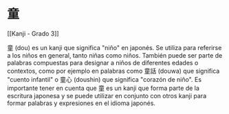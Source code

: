 # 童

[[Kanji - Grado 3]]

童 (dou) es un kanji que significa "niño" en japonés. Se utiliza para referirse a los niños en general, tanto niñas como niños. También puede ser parte de palabras compuestas para designar a niños de diferentes edades o contextos, como por ejemplo en palabras como 童話 (douwa) que significa "cuento infantil" o 童心 (doushin) que significa "corazón de niño". Es importante tener en cuenta que 童 es un kanji que forma parte de la escritura japonesa y se puede utilizar en conjunto con otros kanji para formar palabras y expresiones en el idioma japonés.

